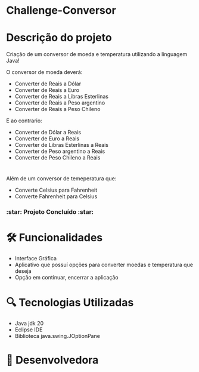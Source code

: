 <h1>
  Challenge-Conversor
</h1>

# Descrição do projeto
Criação de um conversor de moeda e temperatura utilizando a linguagem Java!

  O conversor de moeda deverá:
- Converter de Reais a Dólar
- Converter de Reais a Euro
- Converter de Reais a Libras Esterlinas
- Converter de Reais a Peso argentino
- Converter de Reais a Peso Chileno

E ao contrario:

- Converter de Dólar a Reais
- Converter de Euro a Reais
- Converter de Libras Esterlinas a Reais
- Converter de Peso argentino a  Reais
- Converter de Peso Chileno a Reais

#

Além de um conversor de temeperatura que:

  - Converte Celsius para Fahrenheit
  - Converte Fahrenheit para Celsius

<h3> :star: Projeto Concluído :star: </h3>

# 🛠️ Funcionalidades 

- Interface Gráfica
- Aplicativo que possuí opções para converter moedas e temperatura que deseja
- Opção em continuar, encerrar a aplicação

# 🔍 Tecnologias Utilizadas 

- Java jdk 20
- Eclipse IDE
- Biblioteca java.swing.JOptionPane

# 💮 Desenvolvedora









